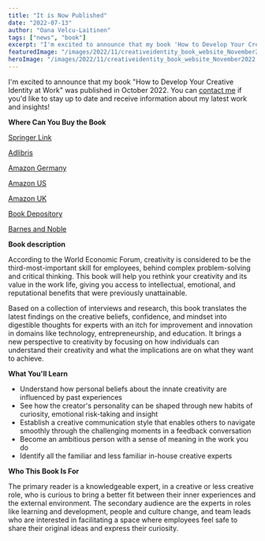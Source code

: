 ```yaml
---
title: "It is Now Published"
date: "2022-07-13"
author: "Oana Velcu-Laitinen"
tags: ["news", "book"]
excerpt: "I'm excited to announce that my book 'How to Develop Your Creative Identity at Work' was published in October 2022."
featuredImage: "/images/2022/11/creativeidentity_book_website_November2022.jpg"
heroImage: "/images/2022/11/creativeidentity_book_website_November2022.jpg"
---
```


I'm excited to announce that my book "How to Develop Your Creative Identity at Work" was published in October 2022. You can [contact me](/about) if you'd like to stay up to date and receive information about my latest work and insights!

**Where Can You Buy the Book**

[Springer Link](https://link.springer.com/book/10.1007/978-1-4842-8680-7)

[Adlibris](https://www.adlibris.com/fi/kirja/how-to-develop-your-creative-identity-at-work-9781484286791)

[Amazon Germany](https://www.amazon.de/-/en/Oana-Velcu-Laitinen/dp/1484286790)

[Amazon US](https://www.amazon.com/Develop-Your-Creative-Identity-Work/dp/1484286790)

[Amazon UK](https://www.amazon.co.uk/Develop-Your-Creative-Identity-Work/dp/1484286790)

[Book Depository](https://www.bookdepository.com/How-Develop-Your-Creative-Identity-at-Work-Oana-Velcu-Laitinen/9781484286791)

[Barnes and Noble](https://www.barnesandnoble.com/w/how-to-develop-your-creative-identity-at-work-oana-velcu-laitinen/1141816263?ean=9781484286791)

**Book description**

According to the World Economic Forum, creativity is considered to be the third-most-important skill for employees, behind complex problem-solving and critical thinking. This book will help you rethink your creativity and its value in the work life, giving you access to intellectual, emotional, and reputational benefits that were previously unattainable.

Based on a collection of interviews and research, this book translates the latest findings on the creative beliefs, confidence, and mindset into digestible thoughts for experts with an itch for improvement and innovation in domains like technology, entrepreneurship, and education. It brings a new perspective to creativity by focusing on how individuals can understand their creativity and what the implications are on what they want to achieve.

**What You'll Learn**

- Understand how personal beliefs about the innate creativity are influenced by past experiences
- See how the creator's personality can be shaped through new habits of curiosity, emotional risk-taking and insight
- Establish a creative communication style that enables others to navigate smoothly through the challenging moments in a feedback conversation
- Become an ambitious person with a sense of meaning in the work you do
- Identify all the familiar and less familiar in-house creative experts

**Who This Book Is For**

The primary reader is a knowledgeable expert, in a creative or less creative role, who is curious to bring a better fit between their inner experiences and the external environment. The secondary audience are the experts in roles like learning and development, people and culture change, and team leads who are interested in facilitating a space where employees feel safe to share their original ideas and express their curiosity.